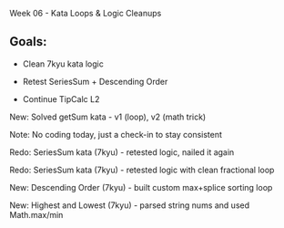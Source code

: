 Week 06 - Kata Loops & Logic Cleanups

## Goals:

- Clean 7kyu kata logic

- Retest SeriesSum + Descending Order

- Continue TipCalc L2



New: Solved getSum kata - v1 (loop), v2 (math trick)

Note: No coding today, just a check-in to stay consistent

Redo: SeriesSum kata (7kyu) - retested logic, nailed it again

Redo: SeriesSum kata (7kyu) - retested logic with clean fractional loop

New: Descending Order (7kyu) - built custom max+splice sorting loop

New: Highest and Lowest (7kyu) - parsed string nums and used Math.max/min

